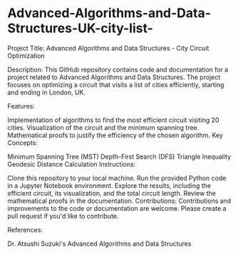 # Advanced-Algorithms-and-Data-Structures-UK-city-list-
Project Title:
Advanced Algorithms and Data Structures - City Circuit Optimization

Description:
This GitHub repository contains code and documentation for a project related to Advanced Algorithms and Data Structures. The project focuses on optimizing a circuit that visits a list of cities efficiently, starting and ending in London, UK.

Features:

Implementation of algorithms to find the most efficient circuit visiting 20 cities.
Visualization of the circuit and the minimum spanning tree.
Mathematical proofs to justify the efficiency of the chosen algorithm.
Key Concepts:

Minimum Spanning Tree (MST)
Depth-First Search (DFS)
Triangle Inequality
Geodesic Distance Calculation
Instructions:

Clone this repository to your local machine.
Run the provided Python code in a Jupyter Notebook environment.
Explore the results, including the efficient circuit, its visualization, and the total circuit length.
Review the mathematical proofs in the documentation.
Contributions:
Contributions and improvements to the code or documentation are welcome. Please create a pull request if you'd like to contribute.

References:

Dr. Atsushi Suzuki's Advanced Algorithms and Data Structures
